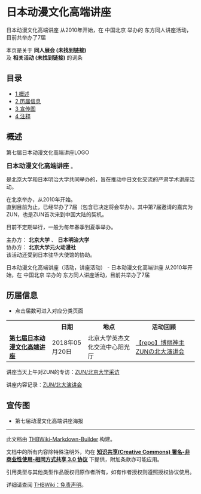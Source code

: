 # 日本动漫文化高端讲座

<!-- source html: G:\repos\THBWiki-Markdown-Builder\THBWikiMarkdown\Temp\main\c\cd\ns0%3A%E6%97%A5%E6%9C%AC%E5%8A%A8%E6%BC%AB%E6%96%87%E5%8C%96%E9%AB%98%E7%AB%AF%E8%AE%B2%E5%BA%A7.html -->

日本动漫文化高端讲座 从2010年开始，在 中国北京 举办的  东方同人讲座活动，目前共举办了7届

本页是关于 **同人展会 (未找到链接)**   
及 **相关活动 (未找到链接)** 的词条
## 目录

- [1 概述](#概述)
- [2 历届信息](#历届信息)
- [3 宣传图](#宣传图)
- [4 注释](#注释)




## 概述



[](./文件-第七届日本动漫文化高端讲座LOGO.png.md)

第七届日本动漫文化高端讲座LOGO




  
<big> **日本动漫文化高端讲座** </big>。  
  
  
  
  
是北京大学和日本明治大学共同举办的，旨在推动中日文化交流的严肃学术讲座活动。  
  
在北京举办，从2010年开始。  
直到目前为止，已经举办了7届（包含已决定将会举办）。其中第7届邀请的嘉宾为ZUN，也是ZUN首次来到中国大陆的契机。  
  
目前不定期举行，一般为每年春季到夏季举办。  
  
  
  
  
主办方： **北京大学** 、 **日本明治大学**   
协办方： **北京大学元火动漫社**   
该活动还受到日本驻华大使馆的协助。  
  
日本动漫文化高端讲座（活动，讲座活动） - 日本动漫文化高端讲座 从2010年开始，在 中国北京 举办的  东方同人讲座活动，目前共举办了7届
## 历届信息
- 点击届数可进入对应分类页面


<table>
<tbody><tr><th> </th><th>日期</th><th>地点</th><th>活动回顾</th></tr>
<tr><td id="1"><b><a href="/展会作品列表?e=%E6%97%A5%E6%9C%AC%E5%8A%A8%E6%BC%AB%E6%96%87%E5%8C%96%E9%AB%98%E7%AB%AF%E8%AE%B2%E5%BA%A7%231">第七届日本动漫文化高端讲座</a></b></td><td id="ev-1">2018年05月20日</td><td>北京大学英杰文化交流中心阳光厅</td><td><a rel="nofollow" class="external text" href="https://mp.weixin.qq.com/s/AJCwueVfmyhsParpe5zELQ">【repo】博丽神主ZUNの北大演讲会</a></td></tr>
</tbody></table>


  
讲座当天上午对ZUN的专访：[ZUN/北京大学采访](./ZUN-北京大学采访.md)  

讲座内容记录：[ZUN/北大演讲会](./ZUN-北大演讲会.md)
  

## 宣传图
- [](./文件-第七届动漫文化高端讲座海报.jpg.md)第七届动漫文化高端讲座海报


  
  






---

此文档由 [THBWiki-Markdown-Builder](https://github.com/Delsin-Yu/THBWiki-Markdown-Builder) 构建。

文档中的所有内容除特殊注明外，均在 [**知识共享(Creative Commons) 署名-非商业性使用-相同方式共享 3.0 协议**](https://creativecommons.org/licenses/by-sa/3.0/deed.zh-hans) 下提供，附加条款亦可能应用。

引用类型与其他类型作品版权归原作者所有，如有作者授权则遵照授权协议使用。

详细请查阅 [THBWiki：免责声明](https://thbwiki.cc/THBWiki:%E5%85%8D%E8%B4%A3%E5%A3%B0%E6%98%8E)。

